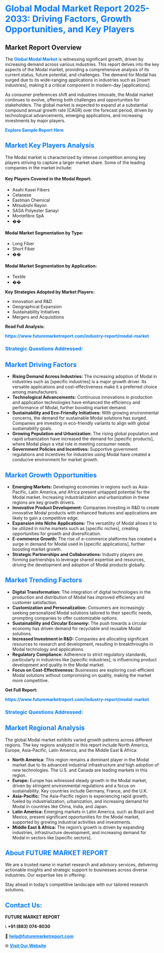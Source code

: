 <h1 style="color: #007BFF;">Global Modal Market Report 2025-2033: Driving Factors, Growth Opportunities, and Key Players</h1>

<section id="overview">
<h2>Market Report Overview</h2>
<p>The <a href="https://www.futuremarketreport.com/industry-report/modal-market" style="color: #007BFF; text-decoration: none;"><strong>Global Modal Market</strong></a> is witnessing significant growth, driven by increasing demand across various industries. This report delves into the key aspects of the Modal market, providing a comprehensive analysis of its current status, future potential, and challenges. The demand for Modal has surged due to its wide-ranging applications in industries such as [insert industries], making it a critical component in modern-day [applications].</p>
<p>As consumer preferences shift and industries innovate, the Modal market continues to evolve, offering both challenges and opportunities for stakeholders. The global market is expected to expand at a substantial compound annual growth rate (CAGR) over the forecast period, driven by technological advancements, emerging applications, and increasing investments by major players.</p>
</section>

<section id="overview">
<p><a href="https://www.futuremarketreport.com/request-sample/reportId=113507" style="color: #007BFF; text-decoration: none;"><strong>Explore Sample Report Here</strong></a></p>
</section>

<section id="key-players">
<h2 style="color: #007BFF;">Market Key Players Analysis</h2>
<p>The Modal market is characterized by intense competition among key players striving to capture a larger market share. Some of the leading companies in the market include:</p>
<h4>Key Players Covered in the Modal Report:</h4>
<ul><li>Asahi Kasei Fibers</li><li>Celanese</li><li>Eastman Chemical</li><li>Mitsubishi Rayon</li><li>SASA Polyester Sanayi</li><li>Montefibre SpA</li><li>��</li></ul>
<h4>Modal Market Segmentation by Type:</h4>
<ul><li>Long Fiber</li><li>Short Fiber</li><li>��</li></ul>

<h4>Modal Market Segmentation by Application:</h4>
<ul><li>Textile</li><li>��</li></ul>
<p><strong>Key Strategies Adopted by Market Players:</strong></p>
<ul>
<li>Innovation and R&D</li>
<li>Geographical Expansion</li>
<li>Sustainability Initiatives</li>
<li>Mergers and Acquisitions</li>
</ul>
</section>

<section>
<p><strong>Read Full Analysis: </strong></p><a href="https://www.futuremarketreport.com/industry-report/modal-market" style="color: #007BFF; text-decoration: none;"><strong>https://www.futuremarketreport.com/industry-report/modal-market</strong></a>
<h3 style="color: #007BFF;">Strategic Questions Addressed:</h3>
</section>

<section id="driving-factors">
<h2 style="color: #007BFF;">Market Driving Factors</h2>
<ul>
<li><strong>Rising Demand Across Industries:</strong> The increasing adoption of Modal in industries such as [specific industries] is a major growth driver. Its versatile applications and cost-effectiveness make it a preferred choice among manufacturers.</li>
<li><strong>Technological Advancements:</strong> Continuous innovations in production and application technologies have enhanced the efficiency and performance of Modal, further boosting market demand.</li>
<li><strong>Sustainability and Eco-Friendly Initiatives:</strong> With growing environmental concerns, the demand for sustainable Modal solutions has surged. Companies are investing in eco-friendly variants to align with global sustainability goals.</li>
<li><strong>Growing Population and Urbanization:</strong> The rising global population and rapid urbanization have increased the demand for [specific products], where Modal plays a vital role in meeting consumer needs.</li>
<li><strong>Government Policies and Incentives:</strong> Supportive government regulations and incentives for industries using Modal have created a conducive environment for market growth.</li>
</ul>
</section>

<section id="growth-opportunities">
<h2 style="color: #007BFF;">Market Growth Opportunities</h2>
<ul>
<li><strong>Emerging Markets:</strong> Developing economies in regions such as Asia-Pacific, Latin America, and Africa present untapped potential for the Modal market. Increasing industrialization and urbanization in these regions are key growth drivers.</li>
<li><strong>Innovative Product Development:</strong> Companies investing in R&D to create innovative Modal products with enhanced features and applications are likely to gain a competitive edge.</li>
<li><strong>Expansion into Niche Applications:</strong> The versatility of Modal allows it to be utilized in niche markets such as [specific niches], creating opportunities for growth and diversification.</li>
<li><strong>E-commerce Growth:</strong> The rise of e-commerce platforms has created a surge in demand for Modal used in [specific applications], further boosting market growth.</li>
<li><strong>Strategic Partnerships and Collaborations:</strong> Industry players are forming partnerships to leverage shared expertise and resources, driving the development and adoption of Modal products globally.</li>
</ul>
</section>

<section id="trending-factors">
<h2 style="color: #007BFF;">Market Trending Factors</h2>
<ul>
<li><strong>Digital Transformation:</strong> The integration of digital technologies in the production and distribution of Modal has improved efficiency and customer satisfaction.</li>
<li><strong>Customization and Personalization:</strong> Consumers are increasingly seeking personalized Modal solutions tailored to their specific needs, prompting companies to offer customizable options.</li>
<li><strong>Sustainability and Circular Economy:</strong> The push towards a circular economy has driven demand for recyclable and reusable Modal solutions.</li>
<li><strong>Increased Investment in R&D:</strong> Companies are allocating significant resources to research and development, resulting in breakthroughs in Modal technology and applications.</li>
<li><strong>Regulatory Compliance:</strong> Adherence to strict regulatory standards, particularly in industries like [specific industries], is influencing product development and quality in the Modal market.</li>
<li><strong>Focus on Cost-Effectiveness:</strong> Businesses are exploring cost-efficient Modal solutions without compromising on quality, making the market more competitive.</li>
</ul>
</section>

<section>
<p><strong>Get Full Report: </strong></p><a href="https://www.futuremarketreport.com/industry-report/modal-market" style="color: #007BFF; text-decoration: none;"><strong>https://www.futuremarketreport.com/industry-report/modal-market</strong></a>
<h3 style="color: #007BFF;">Strategic Questions Addressed:</h3>
</section>


<section id="regional-analysis">
<h2 style="color: #007BFF;">Market Regional Analysis</h2>
<p>The global Modal market exhibits varied growth patterns across different regions. The key regions analyzed in this report include North America, Europe, Asia-Pacific, Latin America, and the Middle East & Africa:</p>
<ul>
<li><strong>North America:</strong> This region remains a dominant player in the Modal market due to its advanced industrial infrastructure and high adoption of new technologies. The U.S. and Canada are leading markets in this region.</li>
<li><strong>Europe:</strong> Europe has witnessed steady growth in the Modal market, driven by stringent environmental regulations and a focus on sustainability. Key countries include Germany, France, and the U.K.</li>
<li><strong>Asia-Pacific:</strong> The Asia-Pacific region is experiencing rapid growth, fueled by industrialization, urbanization, and increasing demand for Modal in countries like China, India, and Japan.</li>
<li><strong>Latin America:</strong> Emerging markets in Latin America, such as Brazil and Mexico, present significant opportunities for the Modal market, supported by growing industrial activities and investments.</li>
<li><strong>Middle East & Africa:</strong> The region’s growth is driven by expanding industries, infrastructure development, and increasing demand for Modal in sectors like [specific sectors].</li>
</ul>
</section>

<footer>
<h2 style="color: #007BFF;">About FUTURE MARKET REPORT</h2>
<p>We are a trusted name in market research and advisory services, delivering actionable insights and strategic support to businesses across diverse industries. Our expertise lies in offering:</p>

<p>Stay ahead in today’s competitive landscape with our tailored research solutions.</p>

<h2 style="color: #007BFF;">Contact Us:</h2>
<p><strong>FUTURE MARKET REPORT</strong></p>
<p>📞 <strong>+91 (883) 074-8030</strong></p>
<p>📧 <strong><a href="mailto:help@futuremarketreport.com" style="color: #007BFF;">help@futuremarketreport.com</a></strong></p>
<p>🌐 <strong><a href="https://www.futuremarketreport.com/" style="color: #007BFF;">Visit Our Website</a></strong></p>
</footer>